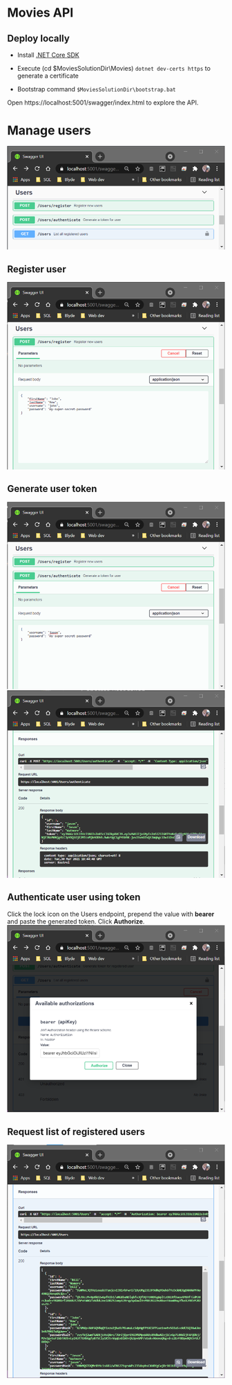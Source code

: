 # Movies API

## Deploy locally
* Install [.NET Core SDK](https://dotnet.microsoft.com/download/dotnet)

* Execute (cd $MoviesSolutionDir\Movies) `dotnet dev-certs https` to generate a certificate 
* Bootstrap command `$MoviesSolutionDir\bootstrap.bat`

Open https://localhost:5001/swagger/index.html to explore the API.

# Manage users
![alt text](images/users-endpoint.png)

## Register user
![alt text](images/register-user.png)

## Generate user token
![alt text](images/auth-user.png)
![alt text](images/token.png)

## Authenticate user using token
Click the lock icon on the Users endpoint, prepend the value with **bearer** and paste the generated token. Click **Authorize**.
![alt text](images/token-auth.png)

## Request list of registered users
![alt text](images/user-list.png)
